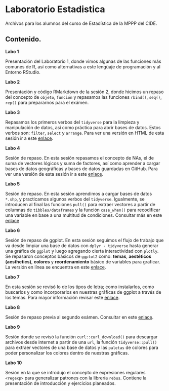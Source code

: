 # Laboratorio Estadistica
Archivos para los alumnos del curso de Estadística de la MPPP del CIDE.

## Contenido. 

**Labo 1**

Presentación del Laboratorio 1, donde vimos algunas de las funciones más comunes de R, así como alternativas a este lengüaje de programación y al Entorno RStudio. 

**Labo 2**

Presentación y código RMarkdown de la sesión 2, donde hicimos un repaso del concepto de `objeto`, `función` y repasamos las funciones `rbind()`, `seq()`, `rep()` para prepararnos para el exámen. 

**Labo 3**

Repasamos los primeros verbos del `tidyverse` para la limpieza y manipulación de datos, así como práctica para abrir bases de datos. Estos verbos son: `filter`, `select` y `arrange`. Para ver una versión en HTML de esta sesión ir a este [enlace](http://rpubs.com/Juve_Campos/sesion3LaboratorioEstadistica). 

**Labo 4**

Sesión de repaso. En esta sesión repasamos el concepto de NAs, el de suma de vectores lógicos y suma de factores, así como aprender a cargar bases de datos geográficas y bases de datos guardadas en GitHub. Para ver una versión de esta sesión ir a este [enlace](http://rpubs.com/Juve_Campos/laboEstadisticaSesion4). 

**Labo 5**

Sesión de repaso. En esta sesión aprendimos a cargar bases de datos `*.shp`, y practicamos algunos verbos del `tidyverse`. Igualmente, se introducen al final las funciones `pull()` para extraer vectores a partir de columnas de `tibbles/dataframes` y la función `case_when()` para recodificar una variable en base a una multitud de condiciones. Consultar más en este [enlace](http://rpubs.com/Juve_Campos/laboEstadisticaSesion4) 

**Labo 6**

Sesión de repaso de ggplot. En esta sesión seguímos el flujo de trabajo que va desde limpiar una base de datos con `dplyr - tidyverse` hasta generar una gráfica de `ggplot` y luego agregando cierta interactividad con `plotly`. Se repasaron conceptos básicos de `ggplot2` como: **temas**, **aestéticos (aesthetics)**, **colores** y **reordenamiento** básico de variables para graficar. La versión en línea se encuentra en este [enlace](http://rpubs.com/Juve_Campos/ggplot7).

**Labo 7**

En esta sesión se revisó lo de los tipos de letra; como instalarlos, como buscarlos y como incorporarlos en nuestras gráficas de ggplot a través de los temas. Para mayor información revisar este [enlace](http://rpubs.com/Juve_Campos/fuentesEnRStudio).

**Labo 8**

Sesión de repaso previa al segundo exámen. Consultar en este [enlace](http://rpubs.com/Juve_Campos/repasoPrevioExamen).

**Labo 9**

Sesión donde se revisó la función `curl::curl_download()` para descargar archivos desde internet a partir de una `url`, la función `tidyverse::pull()` para extraer vectores de una base de datos y las `paletas` de colores para poder personalizar los colores dentro de nuestras gráficas. 

**Labo 10**

Sesión en la que se introdujo el concepto de expresiones regulares `<regexp>` para generalizar patrones con la librería `rebus`. Contiene la presentación de introducción y ejercicios planeados. 


